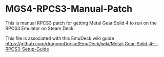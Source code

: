 # MGS4-RPCS3-Manual-Patch


This is manual RPCS3 patch for getting Metal Gear Solid 4 to run on the RPCS3 Emulator on Steam Deck.

This file is associated with this EmuDeck wiki guide 
https://github.com/dragoonDorise/EmuDeck/wiki/Metal-Gear-Solid-4---RPCS3-Setup-Guide
